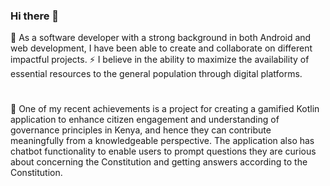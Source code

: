 ### Hi there 👋

<!--
**HenrietteDaughtyOloo/HenrietteDaughtyOloo** is a ✨ _special_ ✨ repository because its `README.md` (this file) appears on your GitHub profile.

Here are some ideas to get you started: -->

 🌱 As a software developer with a strong background in both Android and web development, I have been able to create and collaborate on different impactful projects. 
 ⚡ I believe in the ability to maximize the availability of essential resources to the general population through digital platforms.
#
🔭 One of my recent achievements is a project for creating a gamified Kotlin application to enhance citizen engagement and understanding of governance principles in Kenya, and hence they can contribute meaningfully from a knowledgeable perspective. The application also has chatbot functionality to enable users to prompt questions they are curious about concerning the Constitution and getting answers according to the Constitution. 

<!--### 😄 I enjoy exploring new concepts and am currently diving into Flutter for cross-platform projects.-->
<!-- ![Github Stats](https://github-readme-stats.vercel.app/api?username=HenrietteDaughtyOloo&count_private=true&show_icons=true&theme=radical)-->
<!-- ![Top Languages](https://github-readme-stats.vercel.app/api/top-langs/?username=HENRIETTEDAUGHTYOLOO&show_icons=true&theme=radical) -->
